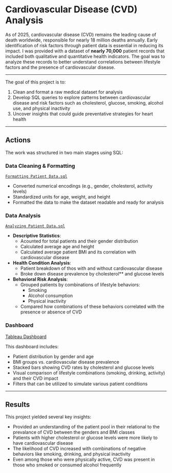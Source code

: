 # Cardiovascular Disease (CVD) Analysis

As of 2025, cardiovascular disease (CVD) remains the leading cause of death worldwide, responsible for nearly 18 million deaths annually. Early identification of risk factors through patient data is essential in reducing its impact. I was provided with a dataset of **nearly 70,000** patient records that included both qualitative and quantitative health indicators. The goal was to analyze these records to better understand correlations between lifestyle factors and the presence of cardiovascular disease.

---

The goal of this project is to:
1. Clean and format a raw medical dataset for analysis
2. Develop SQL queries to explore patterns between cardiovascular disease and risk factors such as cholesterol, glucose, smoking, alcohol use, and physical inactivity
3. Uncover insights that could guide preventative strategies for heart health

---

## Actions
The work was structured in two main stages using SQL:

### Data Cleaning & Formatting 
[`Formatting Patient Data.sql`](https://github.com/ChidiebereMOk/CVD-Analysis/blob/main/Formatting%20Patient%20Data.sql)
- Converted numerical encodings (e.g., gender, cholesterol, activity levels)
- Standardized units for age, weight, and height
- Formatted the data to make the dataset readable and ready for analysis

### Data Analysis 
[`Analyzing Patient Data.sql`](https://github.com/ChidiebereMOk/CVD-Analysis/blob/main/Formatting%20Patient%20Data.sql)
- **Descriptive Statistics**:
  - Acounted for total patients and their gender distribution
  - Calculated average age and height
  - Calculated average patient BMI and its correlation with cardiovascular disease
- **Health Condition Analysis**:
  - Patient breakdown of thos with and without cardiovascular disease
  - Broke down disease prevalence by cholesterol** and glucose levels
- **Behavioral Risk Analysis**:
  - Grouped patients by combinations of lifestyle behaviors:
    - Smoking
    - Alcohol consumption
    - Physical inactivity
  - Compared how combinations of these behaviors correlated with the presence or absence of CVD
    
 ### Dashboard
[Tableau Dashboard](https://public.tableau.com/app/profile/mitchell.okere/viz/CardiovascularAnalysis/Dashboard2)

This dashboard includes:
- Patient distribution by gender and age
- BMI groups vs. cardiovascular disease prevalence
- Stacked bars showing CVD rates by cholesterol and glucose levels
- Visual comparison of lifestyle combinations (smoking, drinking, activity) and their CVD impact
- Filters that can be utilized to simulate various patient conditions

---

## Results
This project yielded several key insights:
  - Provided an understanding of the patient pool in their relational to the prevalance of CVD between the genders and BMI classes
  - Patients with higher cholesterol or glucose levels were more likely to have cardiovascular disease
  - The likelihood of CVD increased with combinations of negative behaviors like smoking, drinking, and physical inactivity
  - Even among those who were physically active, CVD was present in those who smoked or consumed alcohol frequently
